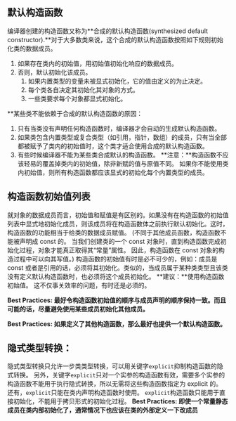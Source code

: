 ## 默认构造函数
编译器创建的构造函数又称为**合成的默认构造函数(synthesized default constructor).**对于大多数类来说，这个合成的默认构造函数按照如下规则初始化类的数据成员。 
1. 如果存在类内的初始值，用初始值初始化响应的数据成员。 
2. 否则，默认初始化该成员。 
	1. 如果内置类型的变量未被显式初始化，它的值由定义的为止决定。 
	2. 每个类各自决定其初始化其对象的方式。 
	3. 一些类要求每个对象都显式初始化。 

**某些类不能依赖于合成的默认构造函数的原因：
1. 只有当类没有声明任何构造函数时，编译器才会自动的生成默认构造函数。 
2. 如果类包含内置类型或复合类型（如引用，指针，数组）的成员，只有当全部都被赋予了类内的初始值时，这个类才适合使用合成的默认构造函数。 
3. 有些时候编译器不能为某些类合成默认的构造函数。 
**注意：**构造函数不应该轻易的覆盖掉类内的初始值，除非新赋的值与原值不同。 如果你不能使用类内初始值，则所有构造函数都应该显式的初始化每个内置类型的成员。 

## 构造函数初始值列表
就对象的数据成员而言，初始值和赋值是有区别的。如果没有在构造函数的初始值列表中显式地初始化成员，则该成员将在构造函数体之前执行默认初始化。这时，构造函数的功能相当于给类的数据成员赋值。 (不同于其他成员函数，构造函数不能被声明成 const 的。 当我们创建类的一个 const 对象时，直到构造函数完成初始化过程，对象才能真正取得其“常量”属性。 因此，构造函数在 const 对象的构造过程中可以向其写值。) 构造函数的初始值有时是必不可少的，例如：成员是 const 或者是引用的话，必须将其初始化。类似的，当成员属于某种类类型且该类没有定义默认构造函数时，也必须将这个成员初始化。 
**建议：**使用构造函数初始值。 这不仅事关效率的问题，有时还是必须的。 

**Best Practices: 最好令构造函数初始值的顺序与成员声明的顺序保持一致。而且可能的话，尽量避免使用某些成员初始化其他成员。**

**Best Practices: 如果定义了其他构造函数，那么最好也提供一个默认构造函数。**
## 隐式类型转换：
隐式类型转换只允许一步类类型转换，可以用关键字`explicit`抑制构造函数的隐式转换。 另外，关键字`explicit`只对一个实参的构造函数有效，需要多个实参的构造函数不能用于执行隐式转换，所以无需将这些构造函数指定为 explicit 的。 还有，`explicit`只能在类内声明构造函数时使用。 `explicit`构造函数只能用于直接初始化，不能用于拷贝形式的初始化过程。 
**Best Practices: 即使一个常量静态成员在类内部初始化了，通常情况下也应该在类的外部定义一下改成员**  
